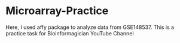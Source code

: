 # Microarray-Practice
Here, I used affy package to analyze data from GSE148537. This is a practice task for Bioinformagician YouTube Channel
